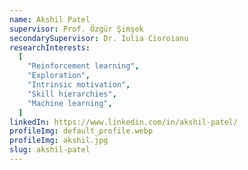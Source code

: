 ```yaml
---
name: Akshil Patel
supervisor: Prof. Özgür Şimşek
secondarySupervisor: Dr. Iulia Cioroianu
researchInterests:
  [
    "Reinforcement learning",
    "Exploration",
    "Intrinsic motivation",
    "Skill hierarchies",
    "Machine learning",
  ]
linkedIn: https://www.linkedin.com/in/akshil-patel/
profileImg: default_profile.webp
profileImg: akshil.jpg
slug: akshil-patel
---
```

